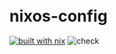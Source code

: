 # nixos-config

[![built with nix](https://builtwithnix.org/badge.svg)](https://builtwithnix.org)
![check](https://github.com/axelf4/nixos-config/workflows/check/badge.svg)
